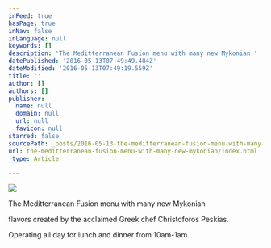```yaml
---
inFeed: true
hasPage: true
inNav: false
inLanguage: null
keywords: []
description: 'The Meditterranean Fusion menu with many new Mykonian '
datePublished: '2016-05-13T07:49:49.484Z'
dateModified: '2016-05-13T07:49:19.559Z'
title: ''
author: []
authors: []
publisher:
  name: null
  domain: null
  url: null
  favicon: null
starred: false
sourcePath: _posts/2016-05-13-the-meditterranean-fusion-menu-with-many-new-mykonian.md
url: the-meditterranean-fusion-menu-with-many-new-mykonian/index.html
_type: Article

---
```

![](https://the-grid-user-content.s3-us-west-2.amazonaws.com/ddd3e933-ab9e-4ca8-8788-5daf40959b45.jpg)

The Meditterranean Fusion menu with many new Mykonian 

flavors created by the acclaimed Greek chef Christoforos Peskias.

Operating all day for lunch and dinner from 10am-1am.